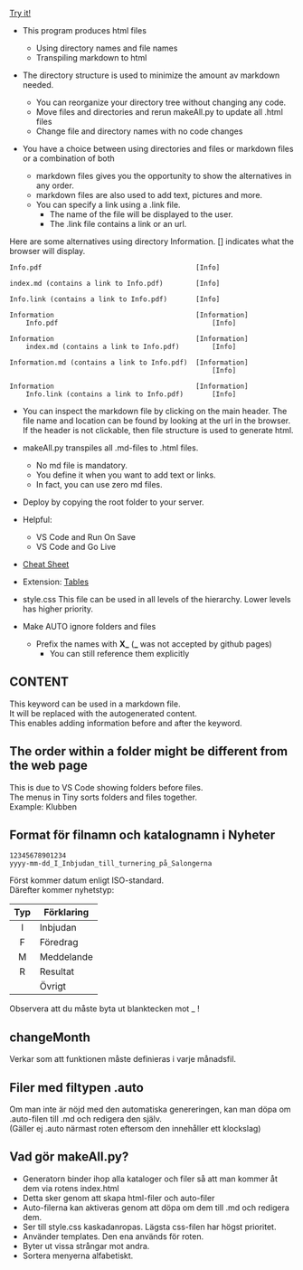 [Try it!](https://christernilsson.github.io/Seniorschack/Seniorschack_Stockholm)

* This program produces html files
	* Using directory names and file names
	* Transpiling markdown to html

* The directory structure is used to minimize the amount av markdown needed.
	* You can reorganize your directory tree without changing any code.
	* Move files and directories and rerun makeAll.py to update all .html files
	* Change file and directory names with no code changes

* You have a choice between using directories and files or markdown files or a combination of both
	* markdown files gives you the opportunity to show the alternatives in any order.
	* markdown files are also used to add text, pictures and more.
	* You can specify a link using a .link file.
		* The name of the file will be displayed to the user.
		* The .link file contains a link or an url.

Here are some alternatives using directory Information.
[] indicates what the browser will display.

```
Info.pdf                                      [Info]

index.md (contains a link to Info.pdf)        [Info]

Info.link (contains a link to Info.pdf)       [Info]

Information                                   [Information]
	Info.pdf                                      [Info]

Information                                   [Information]
	index.md (contains a link to Info.pdf)        [Info]

Information.md (contains a link to Info.pdf)  [Information]
                                                  [Info]

Information                                   [Information]
	Info.link (contains a link to Info.pdf)       [Info]
```

* You can inspect the markdown file by clicking on the main header.
The file name and location can be found by looking at the url in the browser.
If the header is not clickable, then file structure is used to generate html.

* makeAll.py transpiles all .md-files to .html files.
	* No md file is mandatory.
	* You define it when you want to add text or links.
	* In fact, you can use zero md files.

* Deploy by copying the root folder to your server.

* Helpful:
	* VS Code and Run On Save
	* VS Code and Go Live

* [Cheat Sheet](https://commonmark.org/help/)

* Extension: [Tables](https://python-markdown.github.io/extensions/tables/)

* style.css
This file can be used in all levels of the hierarchy. Lower levels has higher priority.

* Make AUTO ignore folders and files
	* Prefix the names with **X_** (**_** was not accepted by github pages)
		* You can still reference them explicitly

## CONTENT
This keyword can be used in a markdown file.  
It will be replaced with the autogenerated content.  
This enables adding information before and after the keyword.  

## The order within a folder might be different from the web page

This is due to VS Code showing folders before files.  
The menus in Tiny sorts folders and files together.  
Example: Klubben

## Format för filnamn och katalognamn i Nyheter

```
12345678901234
yyyy-mm-dd_I_Inbjudan_till_turnering_på_Salongerna
```
Först kommer datum enligt ISO-standard.  
Därefter kommer nyhetstyp:

|Typ|Förklaring|
|:-:|-|
|I|Inbjudan|
|F|Föredrag|
|M|Meddelande|
|R|Resultat|
| |Övrigt|

Observera att du måste byta ut blanktecken mot _ !

## changeMonth

Verkar som att funktionen måste definieras i varje månadsfil.

## Filer med filtypen .auto

Om man inte är nöjd med den automatiska genereringen, kan man döpa om .auto-filen till .md och redigera den själv.  
(Gäller ej .auto närmast roten eftersom den innehåller ett klockslag)

## Vad gör makeAll.py?

* Generatorn binder ihop alla kataloger och filer så att man kommer åt dem via rotens index.html
* Detta sker genom att skapa html-filer och auto-filer
* Auto-filerna kan aktiveras genom att döpa om dem till .md och redigera dem.
* Ser till style.css kaskadanropas. Lägsta css-filen har högst prioritet.
* Använder templates. Den ena används för roten.
* Byter ut vissa strångar mot andra.
* Sortera menyerna alfabetiskt.
